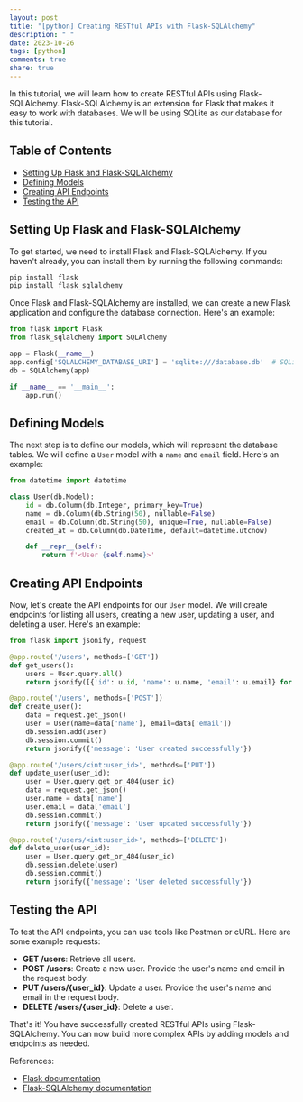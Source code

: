 ```yaml
---
layout: post
title: "[python] Creating RESTful APIs with Flask-SQLAlchemy"
description: " "
date: 2023-10-26
tags: [python]
comments: true
share: true
---
```


In this tutorial, we will learn how to create RESTful APIs using Flask-SQLAlchemy. Flask-SQLAlchemy is an extension for Flask that makes it easy to work with databases. We will be using SQLite as our database for this tutorial.

## Table of Contents
- [Setting Up Flask and Flask-SQLAlchemy](#setting-up-flask-and-flask-sqlalchemy)
- [Defining Models](#defining-models)
- [Creating API Endpoints](#creating-api-endpoints)
- [Testing the API](#testing-the-api)

## Setting Up Flask and Flask-SQLAlchemy
To get started, we need to install Flask and Flask-SQLAlchemy. If you haven't already, you can install them by running the following commands:

```python
pip install flask
pip install flask_sqlalchemy
```

Once Flask and Flask-SQLAlchemy are installed, we can create a new Flask application and configure the database connection. Here's an example:

```python
from flask import Flask
from flask_sqlalchemy import SQLAlchemy

app = Flask(__name__)
app.config['SQLALCHEMY_DATABASE_URI'] = 'sqlite:///database.db'  # SQLite database file path
db = SQLAlchemy(app)

if __name__ == '__main__':
    app.run()
```

## Defining Models
The next step is to define our models, which will represent the database tables. We will define a `User` model with a `name` and `email` field. Here's an example:

```python
from datetime import datetime

class User(db.Model):
    id = db.Column(db.Integer, primary_key=True)
    name = db.Column(db.String(50), nullable=False)
    email = db.Column(db.String(50), unique=True, nullable=False)
    created_at = db.Column(db.DateTime, default=datetime.utcnow)

    def __repr__(self):
        return f'<User {self.name}>'
```

## Creating API Endpoints
Now, let's create the API endpoints for our `User` model. We will create endpoints for listing all users, creating a new user, updating a user, and deleting a user. Here's an example:

```python
from flask import jsonify, request

@app.route('/users', methods=['GET'])
def get_users():
    users = User.query.all()
    return jsonify([{'id': u.id, 'name': u.name, 'email': u.email} for u in users])

@app.route('/users', methods=['POST'])
def create_user():
    data = request.get_json()
    user = User(name=data['name'], email=data['email'])
    db.session.add(user)
    db.session.commit()
    return jsonify({'message': 'User created successfully'})

@app.route('/users/<int:user_id>', methods=['PUT'])
def update_user(user_id):
    user = User.query.get_or_404(user_id)
    data = request.get_json()
    user.name = data['name']
    user.email = data['email']
    db.session.commit()
    return jsonify({'message': 'User updated successfully'})

@app.route('/users/<int:user_id>', methods=['DELETE'])
def delete_user(user_id):
    user = User.query.get_or_404(user_id)
    db.session.delete(user)
    db.session.commit()
    return jsonify({'message': 'User deleted successfully'})
```

## Testing the API
To test the API endpoints, you can use tools like Postman or cURL. Here are some example requests:

- **GET /users**: Retrieve all users.
- **POST /users**: Create a new user. Provide the user's name and email in the request body.
- **PUT /users/{user_id}**: Update a user. Provide the user's name and email in the request body.
- **DELETE /users/{user_id}**: Delete a user.

That's it! You have successfully created RESTful APIs using Flask-SQLAlchemy. You can now build more complex APIs by adding models and endpoints as needed.

References:
- [Flask documentation](https://flask.palletsprojects.com/)
- [Flask-SQLAlchemy documentation](https://flask-sqlalchemy.palletsprojects.com/)